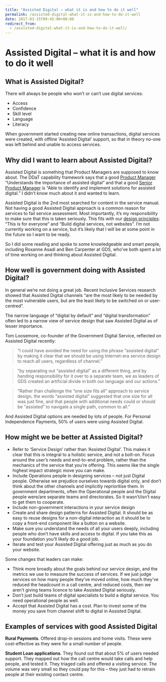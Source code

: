```yaml
---
title: "Assisted Digital – what it is and how to do it well"
permalink: /assisted-digital-what-it-is-and-how-to-do-it-well
date: 2017-03-15T09:45:00+00:00
redirect_from:
  - /assisted-digital-what-it-is-and-how-to-do-it-well/
---
```


# Assisted Digital – what it is and how to do it well

## What is Assisted Digital?

There will always be people who won’t or can’t use digital services:

- Access
- Confidence
- Skill level
- Language
- Literacy

When government started creating new online transactions, digital services were created, with offline ‘Assisted Digital’ support, so that in theory no-one was left behind and unable to access services.

## Why did I want to learn about Assisted Digital?

Assisted Digital is something that Product Managers are supposed to know about. The DDaT capability framework says that a good [Product Manager](https://www.gov.uk/government/publications/product-manager-skills-they-need/product-manager-skills-they-need) “Understands the importance of assisted digital” and that a good [Senior Product Manager](https://www.gov.uk/government/publications/senior-product-manager-skills-they-need/senior-product-manager-skills-they-need) is “Able to identify and implement solutions for assisted digital.” I didn’t know much about it and wanted to learn.

Assisted Digital is the 2nd most searched for content in the service manual. Not having a good Assisted Digital approach is a common reason for services to fail service assessment. Most importantly, it’s my responsibility to make sure that this is taken seriously. This fits with our [design principles](https://www.gov.uk/guidance/government-design-principles): “This is for everyone” and “Build digital services, not websites”. I’m not currently working on a service, but it’s likely that I will be at some point in the future so I want to be ready.

So I did some reading and spoke to some knowledgeable and smart people, including Roxanne Asadi and Ben Carpenter at GDS, who’ve both spent a lot of time working on and thinking about Assisted Digital.

## How well is government doing with Assisted Digital?

In general we’re not doing a great job. Recent Inclusive Services research showed that Assisted Digital channels “are the most likely to be needed by the most vulnerable users, but are the least likely to be switched on or user-centred”.

The narrow language of “digital by default” and “digital transformation” often led to a narrow view of service design that saw Assisted Digital as of lesser importance.

Tom Loosemore, co-founder of the Government Digital Service, reflected on Assisted Digital recently:

> “I could have avoided the need for using the phrase “assisted digital” by making it clear that we should be using Internet-era service design to reach all users, regardless of channel.”

> “by separating out “assisted digital” as a different thing, and by handing responsibility for it over to a separate team, we as leaders of GDS created an artificial divide in both our language and our actions.”

> “Rather than challenge the “one size fits all” approach to service design, the words “assisted digital” suggested that one size for all was just fine, and that people with additional needs could or should be “assisted” to navigate a single path, common to all.”

And Assisted Digital options are needed by lots of people. For Personal Independence Payments, 50% of users were using Assisted Digital.

## How might we be better at Assisted Digital?

- Refer to ‘Service Design’ rather than ‘Assisted Digital’. This makes it clear that this is integral to a holistic service, and not a bolt-on. Focus around the user’s needs and end-to-end problem, rather than the mechanics of the service that you’re offering. This seems like the single highest impact strategic move you can make.
- Include Operations people in designing services – not just Digital people. Otherwise we prejudice ourselves towards digital only, and don’t think about the other channels and implicitly reprioritise them. In government departments, often the Operational people and the Digital people were/are separate teams and directorates. So it wasn’t/isn’t easy to get them to cooperate.
- Include non-government interactions in your service design
- Create and share design patterns for Assisted Digital. It should be as easy to reuse designs for a non-digital interaction as it should be to copy a front-end component like a button on a website.
- Make sure you understand the needs of all your users deeply, including people who don’t have skills and access to digital. If you take this as your foundation you’ll likely do a good job.
- Iterate and test your Assisted Digital offering just as much as you do your website.

Some changes that leaders can make:

- Think more broadly about the goals behind our service design, and the metrics we use to measure the success of services. If we just judge services on how many people they’ve moved online, how much they’ve reduced the headcount in a call centre, and reduced costs, then we aren’t giving teams licence to take Assisted Digital seriously.
- Don’t just build teams of digital specialists to build a digital service. You need operational people as well.
- Accept that Assisted Digital has a cost. Plan to invest some of the money you save from channel shift to digital in Assisted Digital.

## Examples of services with good Assisted Digital

**Rural Payments**. Offered drop-in sessions and home visits. These were cost-effective as they were for a small number of people.

**Student Loan applications**. They found out that about 5% of users needed support. They mapped out how the call centre would take calls and help people, and tested it. They triaged calls and offered a visiting service. The volume was very small so they could pay for this – they just had to retrain people at their existing contact centre.